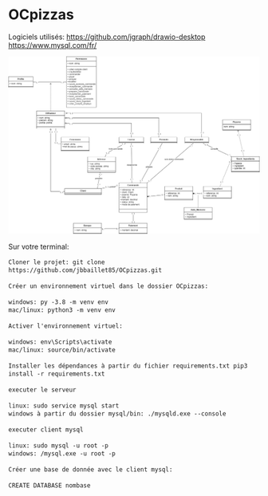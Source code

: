 # OCpizzas

Logiciels utilisés:
https://github.com/jgraph/drawio-desktop
https://www.mysql.com/fr/

![diagrame de classe](documentation\diagrameDeClasses1.png)


Sur votre terminal:

    Cloner le projet: git clone https://github.com/jbbaillet85/OCpizzas.git

    Créer un environnement virtuel dans le dossier OCpizzas:

    windows: py -3.8 -m venv env
    mac/linux: python3 -m venv env

    Activer l'environnement virtuel:

    windows: env\Scripts\activate
    mac/linux: source/bin/activate

    Installer les dépendances à partir du fichier requirements.txt pip3 install -r requirements.txt

    executer le serveur

    linux: sudo service mysql start
    windows à partir du dossier mysql/bin: ./mysqld.exe --console

    executer client mysql

    linux: sudo mysql -u root -p
    windows: /mysql.exe -u root -p

    Créer une base de donnée avec le client mysql:

    CREATE DATABASE nombase
